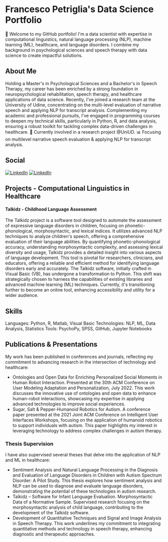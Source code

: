 # Francesco Petriglia's Data Science Portfolio
👋
Welcome to my GitHub portfolio! I'm a data scientist with expertise in computational linguistics, natural language processing (NLP), machine learning (ML), healthcare, and language disorders. I combine my background in psychological sciences and speech therapy with data science to create impactful solutions.

## About Me
Holding a Master's in Psychological Sciences and a Bachelor's in Speech Therapy, my career has been enriched by a strong foundation in neuropsychological rehabilitation, speech therapy, and healthcare applications of data science. Recently, I've joined a research team at the University of Udine, concentrating on the multi-level evaluation of narrative speech and applying NLP for transcript analysis. Complementing my academic and professional pursuits, I've engaged in programming courses to deepen my technical skills, particularly in Python, R, and data analysis, ensuring a robust toolkit for tackling complex data-driven challenges in healthcare. 🔬 Currently involved in a research project @UniUD. 📊 Focusing on multilevel narrative speech evaluation & applying NLP for transcript analysis.

## Social
[![LinkedIn](https://img.shields.io/badge/-LinkedIn-0077B5?style=for-the-badge&logo=linkedin&logoColor=white)]([https://www.linkedin.com/in/francesco-petriglia/])
<a href="https://www.linkedin.com/in/francesco-petriglia" rel="nofollow"><img src="https://camo.githubusercontent.com/591c02e8ff595d43e0b35b1b29aed639a7154b959cd8f8c854b9e176d885b094/68747470733a2f2f696d672e736869656c64732e696f2f62616467652f4c696e6b6564496e2d3030373742353f7374796c653d666f722d7468652d6261646765266c6f676f3d6c696e6b6564696e266c6f676f436f6c6f723d7768697465" alt="LinkedIn" data-canonical-src="https://img.shields.io/badge/LinkedIn-0077B5?style=for-the-badge&amp;logo=linkedin&amp;logoColor=white" style="max-width: 100%;"></a>

## Projects - Computational Linguistics in Healthcare
#### Talkidz - Childhood Language Assessment
The Talkidz project is a software tool designed to automate the assessment of expressive language disorders in children, focusing on phonetic-phonological, morphosyntactic, and lexical indices. It utilizes advanced NLP techniques to analyze children's speech, offering a comprehensive evaluation of their language abilities. By quantifying phonetic-phonological accuracy, understanding morphosyntactic complexity, and assessing lexical diversity and usage, Talkidz provides a detailed insight into various aspects of language development. This tool is pivotal for researchers, clinicians, and educators, offering a reliable and efficient method for identifying language disorders early and accurately. The Talkidz software, initially crafted in Visual Basic (VB), has undergone a transformation to Python. This shift was strategically chosen to harness the capabilities of existing libraries and advanced machine learning (ML) techniques. Currently, it's transitioning further to become an online tool, enhancing accessibility and utility for a wider audience.

## Skills
Languages: Python, R, Matlab, Visual Basic
Technologies: NLP, ML, Data Analysis, Statistics
Tools: PsychoPy, SPSS, GitHub, Jupyter Notebooks

## Publications & Presentations
My work has been published in conferences and journals, reflecting my commitment to advancing research in the intersection of technology and healthcare:

* Ontologies and Open Data for Enriching Personalized Social Moments in Human Robot Interaction. Presented at the 30th ACM Conference on User Modeling Adaptation and Personalization, July 2022. This work discusses the innovative use of ontologies and open data to enhance human-robot interactions, showcasing my expertise in applying advanced technologies to improve social experiences.
* Sugar, Salt & Pepper-Humanoid Robotics for Autism. A conference paper presented at the 2021 Joint ACM Conference on Intelligent User Interfaces Workshops, focusing on the application of humanoid robotics to support individuals with autism. This paper highlights my interest in leveraging technology to address complex challenges in autism therapy.

### Thesis Supervision
I have also supervised several theses that delve into the application of NLP and ML in healthcare:

* Sentiment Analysis and Natural Language Processing in the Diagnosis and Evaluation of Language Disorders in Children with Autism Spectrum Disorder: A Pilot Study. This thesis explores how sentiment analysis and NLP can be used to diagnose and evaluate language disorders, demonstrating the potential of these technologies in autism research.
* Talkidz – Software for Infant Language Evaluation. Morphosyntactic Data of a Normative Sample. Supervised research focusing on the morphosyntactic analysis of child language, contributing to the development of the Talkidz software.
* Development of Quantitative Techniques and Signal and Image Analysis in Speech Therapy. This work underlines my commitment to integrating quantitative methods and technology in speech therapy, enhancing diagnostic and therapeutic approaches.
